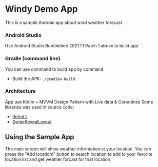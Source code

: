 Windy Demo App
=============================

This is a sample Android app about wind weather forecast

### Android Studio

Use Android Studio Bumblebee 2021.1.1 Patch 1 above to build app

### Gradle (command line)

You can use command to build app by command
* Build the APK: `./gradlew build`

### Architecture

App use Kotlin + MVVM Design Pattern with Live data & Coroutines
Some libraries was used in source code:
- [Retrofit](https://square.github.io/retrofit/)
- [SwipeRevealLayout](https://github.com/chthai64/SwipeRevealLayout)


## Using the Sample App
The main screen will show weather information at your location.
You can press the "Add location!" button to search location to add to your favorite location list and get weather forcast for that location.

